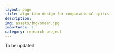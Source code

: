```yaml
---
layout: page
title: Algorithm design for computational optics
description: 
img: assets/img/smear.jpg
importance: 2
category: research project
---
```


To be updated 


